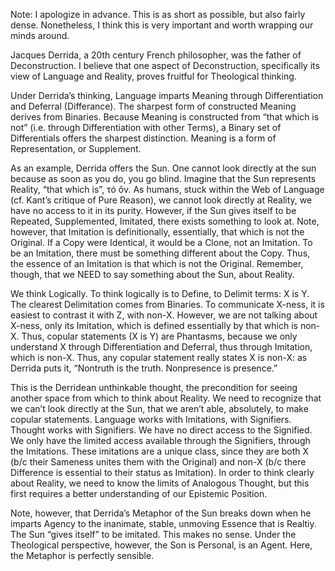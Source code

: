 Note: I apologize in advance. This is as short as possible, but also fairly dense. Nonetheless, I think this is very important and worth wrapping our minds around.

Jacques Derrida, a 20th century French philosopher, was the father of Deconstruction. I believe that one aspect of Deconstruction, specifically its view of Language and Reality, proves fruitful for Theological thinking.

Under Derrida’s thinking, Language imparts Meaning through Differentiation and Deferral (Differance). The sharpest form of constructed Meaning derives from Binaries. Because Meaning is constructed from “that which is not” (i.e. through Differentiation with other Terms), a Binary set of Differentials offers the sharpest distinction. Meaning is a form of Representation, or Supplement.

As an example, Derrida offers the Sun. One cannot look directly at the sun because as soon as you do, you go blind. Imagine that the Sun represents Reality, “that which is”, τό ὄν. As humans, stuck within the Web of Language (cf. Kant’s critique of Pure Reason), we cannot look directly at Reality, we have no access to it in its purity. However, if the Sun gives itself to be Repeated, Supplemented, Imitated, there exists something to look at. Note, however, that Imitation is definitionally, essentially, that which is not the Original. If a Copy were Identical, it would be a Clone, not an Imitation. To be an Imitation, there must be something different about the Copy. Thus, the essence of an Imitation is that which is not the Original. Remember, though, that we NEED to say something about the Sun, about Reality.

We think Logically. To think logically is to Define, to Delimit terms: X is Y. The clearest Delimitation comes from Binaries. To communicate X-ness, it is easiest to contrast it with Z, with non-X. However, we are not talking about X-ness, only its Imitation, which is defined essentially by that which is non-X. Thus, copular statements (X is Y) are Phantasms, because we only understand X through Differentiation and Deferral, thus through Imitation, which is non-X. Thus, any copular statement really states X is non-X: as Derrida puts it, “Nontruth is the truth. Nonpresence is presence.”

This is the Derridean unthinkable thought, the precondition for seeing another space from which to think about Reality. We need to recognize that we can’t look directly at the Sun, that we aren’t able, absolutely, to make copular statements. Language works with Imitations, with Signifiers. Thought works with Signifiers. We have no direct access to the Signified. We only have the limited access available through the Signifiers, through the Imitations. These imitations are a unique class, since they are both X (b/c their Sameness unites them with the Original) and non-X (b/c there Difference is essential to their status as Imitation). In order to think clearly about Reality, we need to know the limits of Analogous Thought, but this first requires a better understanding of our Epistemic Position.

Note, however, that Derrida’s Metaphor of the Sun breaks down when he imparts Agency to the inanimate, stable, unmoving Essence that is Realtiy. The Sun “gives itself” to be imitated. This makes no sense. Under the Theological perspective, however, the Son is Personal, is an Agent. Here, the Metaphor is perfectly sensible.

